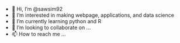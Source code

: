 - 👋 Hi, I’m @sawsim92 
- 👀 I’m interested in making webpage, applications, and data science
- 🌱 I’m currently learning python and R 
- 💞️ I’m looking to collaborate on ...
- 📫 How to reach me ...

<!---
sawsim92/sawsim92 is a ✨ special ✨ repository because its `README.md` (this file) appears on your GitHub profile.
You can click the Preview link to take a look at your changes.
--->
